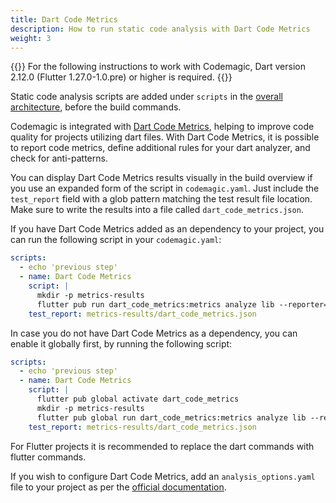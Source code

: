 ```yaml
---
title: Dart Code Metrics
description: How to run static code analysis with Dart Code Metrics
weight: 3
---
```


{{<notebox>}}
For the following instructions to work with Codemagic, Dart version 2.12.0 (Flutter 1.27.0-1.0.pre) or higher is required.
{{</notebox>}}

Static code analysis scripts are added under `scripts` in the [overall architecture](../getting-started/yaml#template), before the build commands.

Codemagic is integrated with [Dart Code Metrics](https://pub.dev/packages/dart_code_metrics), helping to improve code quality for projects utilizing dart files. With Dart Code Metrics, it is possible to report code metrics, define additional rules for your dart analyzer, and check for anti-patterns.

You can display Dart Code Metrics results visually in the build overview if you use an expanded form of the script in `codemagic.yaml`. Just include the `test_report` field with a glob pattern matching the test result file location. Make sure to write the results into a file called `dart_code_metrics.json`.

If you have Dart Code Metrics added as an dependency to your project, you can run the following script in your `codemagic.yaml`:

```yaml
scripts:
  - echo 'previous step'
  - name: Dart Code Metrics
    script: |
      mkdir -p metrics-results
      flutter pub run dart_code_metrics:metrics analyze lib --reporter=json > metrics-results/dart_code_metrics.json
    test_report: metrics-results/dart_code_metrics.json
```

In case you do not have Dart Code Metrics as a dependency, you can enable it globally first, by running the following script:

```yaml
scripts:
  - echo 'previous step'
  - name: Dart Code Metrics
    script: |
      flutter pub global activate dart_code_metrics
      mkdir -p metrics-results
      flutter pub global run dart_code_metrics:metrics analyze lib --reporter=json > metrics-results/dart_code_metrics.json
    test_report: metrics-results/dart_code_metrics.json
```

For Flutter projects it is recommended to replace the dart commands with flutter commands.

If you wish to configure Dart Code Metrics, add an `analysis_options.yaml` file to your project as per the [official documentation](https://dartcodemetrics.dev/docs/getting-started/configuration).
